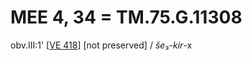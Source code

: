 # MEE 4, 34 = TM.75.G.11308

obv.III:1'  [[VE 418]]    [not preserved] / *še*₃-*kir*-x   

[//begin]: # "Autogenerated link references for markdown compatibility"
[VE 418]: <VE 418> "VE 418"
[//end]: # "Autogenerated link references"